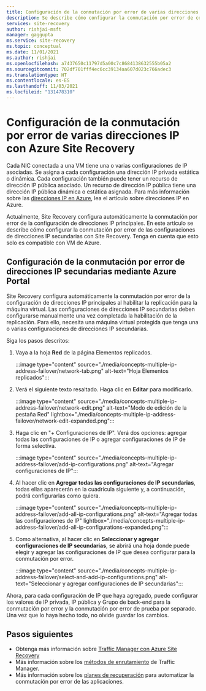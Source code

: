 ```yaml
---
title: Configuración de la conmutación por error de varias direcciones IP con Azure Site Recovery
description: Se describe cómo configurar la conmutación por error de configuraciones de direcciones IP secundarias para máquinas virtuales de Azure.
services: site-recovery
author: rishjai-msft
manager: gaggupta
ms.service: site-recovery
ms.topic: conceptual
ms.date: 11/01/2021
ms.author: rishjai
ms.openlocfilehash: a7437650c11797d5a00c7c8684138632555b05a2
ms.sourcegitcommit: 702df701fff4ec6cc39134aa607d023c766adec3
ms.translationtype: HT
ms.contentlocale: es-ES
ms.lasthandoff: 11/03/2021
ms.locfileid: "131478310"
---
```

# <a name="configure-failover-of-multiple-ip-addresses-with-azure-site-recovery"></a>Configuración de la conmutación por error de varias direcciones IP con Azure Site Recovery

Cada NIC conectada a una VM tiene una o varias configuraciones de IP asociadas. Se asigna a cada configuración una dirección IP privada estática o dinámica. Cada configuración también puede tener un recurso de dirección IP pública asociado. Un recurso de dirección IP pública tiene una dirección IP pública dinámica o estática asignada. Para más información sobre las [direcciones IP en Azure](../virtual-network/ip-services/public-ip-addresses.md), lea el artículo sobre direcciones IP en Azure.

Actualmente, Site Recovery configura automáticamente la conmutación por error de la configuración de direcciones IP principales. En este artículo se describe cómo configurar la conmutación por error de las configuraciones de direcciones IP secundarias con Site Recovery. Tenga en cuenta que esto solo es compatible con VM de Azure.

## <a name="configure-secondary-ip-address-failover-via-azure-portal"></a>Configuración de la conmutación por error de direcciones IP secundarias mediante Azure Portal

Site Recovery configura automáticamente la conmutación por error de la configuración de direcciones IP principales al habilitar la replicación para la máquina virtual. Las configuraciones de direcciones IP secundarias deben configurarse manualmente una vez completada la habilitación de la replicación. Para ello, necesita una máquina virtual protegida que tenga una o varias configuraciones de direcciones IP secundarias.

Siga los pasos descritos:
1. Vaya a la hoja **Red** de la página Elementos replicados.

    :::image type="content" source="./media/concepts-multiple-ip-address-failover/network-tab.png" alt-text="Hoja Elementos replicados":::
    

2. Verá el siguiente texto resaltado.  Haga clic en **Editar** para modificarlo.
 
    :::image type="content" source="./media/concepts-multiple-ip-address-failover/network-edit.png" alt-text="Modo de edición de la pestaña Red" lightbox="./media/concepts-multiple-ip-address-failover/network-edit-expanded.png":::    

3. Haga clic en "+ Configuraciones de IP". Verá dos opciones: agregar todas las configuraciones de IP o agregar configuraciones de IP de forma selectiva.

    :::image type="content" source="./media/concepts-multiple-ip-address-failover/add-ip-configurations.png" alt-text="Agregar configuraciones de IP":::

4. Al hacer clic en **Agregar todas las configuraciones de IP secundarias**, todas ellas aparecerán en la cuadrícula siguiente y, a continuación, podrá configurarlas como quiera.

    :::image type="content" source="./media/concepts-multiple-ip-address-failover/add-all-ip-configurations.png" alt-text="Agregar todas las configuraciones de IP" lightbox="./media/concepts-multiple-ip-address-failover/add-all-ip-configurations-expanded.png":::    

5. Como alternativa, al hacer clic en **Seleccionar y agregar configuraciones de IP secundarias**, se abrirá una hoja donde puede elegir y agregar las configuraciones de IP que desea configurar para la conmutación por error.

    :::image type="content" source="./media/concepts-multiple-ip-address-failover/select-and-add-ip-configurations.png" alt-text="Seleccionar y agregar configuraciones de IP secundarias":::

Ahora, para cada configuración de IP que haya agregado, puede configurar los valores de IP privada, IP pública y Grupo de back-end para la conmutación por error y la conmutación por error de prueba por separado. Una vez que lo haya hecho todo, no olvide guardar los cambios.


## <a name="next-steps"></a>Pasos siguientes
- Obtenga más información sobre [Traffic Manager con Azure Site Recovery](../site-recovery/concepts-traffic-manager-with-site-recovery.md)
- Más información sobre los [métodos de enrutamiento](../traffic-manager/traffic-manager-routing-methods.md) de Traffic Manager.
- Más información sobre los [planes de recuperación](site-recovery-create-recovery-plans.md) para automatizar la conmutación por error de las aplicaciones.
